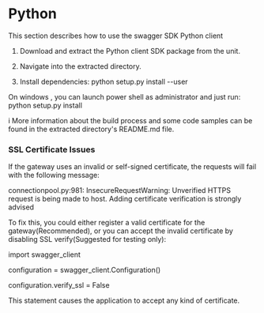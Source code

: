 # Python

This section describes how to use the swagger SDK Python client

  1. Download and extract the Python client SDK package from the unit.  
  

  2. Navigate into the extracted directory.  
  

  3. Install dependencies: python setup.py install --user

On windows , you can launch power shell as administrator and just run: python
setup.py install  

i More information about the build process and some code samples can be found
in the extracted directory's README.md file.

### SSL Certificate Issues

If the gateway uses an invalid or self-signed certificate, the requests will
fail with the following message:

connectionpool.py:981: InsecureRequestWarning: Unverified HTTPS request is
being made to host. Adding certificate verification is strongly advised

To fix this, you could either register a valid certificate for the
gateway(Recommended), or you can accept the invalid certificate by disabling
SSL verify(Suggested for testing only):

import swagger_client

configuration = swagger_client.Configuration()

configuration.verify_ssl = False

This statement causes the application to accept any kind of certificate.

